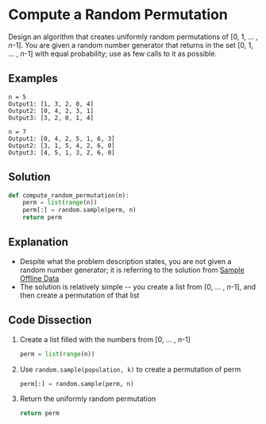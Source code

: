 # Compute a Random Permutation
Design an algorithm that creates uniformly random permutations of [0, 1, ... , _n_-1]. You are given a random number generator that returns in the set [0, 1, ... , _n_-1] with equal probability; use as few calls to it as possible.  
  
## Examples
```
n = 5
Output1: [1, 3, 2, 0, 4]
Output2: [0, 4, 2, 3, 1]
Output3: [3, 2, 0, 1, 4]

n = 7
Output1: [0, 4, 2, 5, 1, 6, 3]
Output2: [3, 1, 5, 4, 2, 6, 0]
Output3: [4, 5, 1, 3, 2, 6, 0]
```
  
## Solution
```python
def compute_random_permutation(n):
    perm = list(range(n))
    perm[:] = random.sample(perm, n)
    return perm
```
  
## Explanation
* Despite what the problem description states, you are not given a random number generator; it is referring to the solution from [Sample Offline Data](offline_sampling.md)  
* The solution is relatively simple -- you create a list from [0, ... , _n_-1], and then create a permutation of that list  
  
## Code Dissection
1. Create a list filled with the numbers from [0, ... , _n_-1]  
    ```python
    perm = list(range(n))
    ```
2. Use ```random.sample(population, k)``` to create a permutation of perm  
    ```python
    perm[:] = random.sample(perm, n)
    ```
3. Return the uniformly random permutation  
    ```python
    return perm
    ```